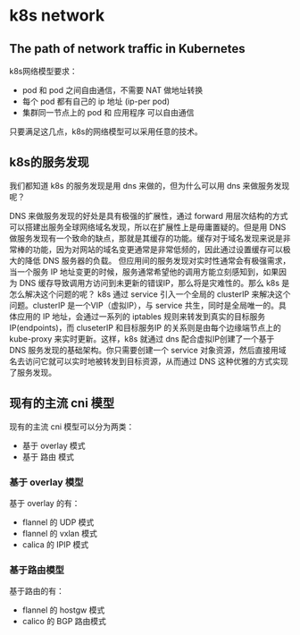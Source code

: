 # k8s network

## The path of network traffic in Kubernetes

k8s网络模型要求：
- pod 和 pod 之间自由通信，不需要 NAT 做地址转换
- 每个 pod 都有自己的 ip 地址 (ip-per pod)
- 集群同一节点上的 pod 和 应用程序 可以自由通信

只要满足这几点，k8s的网络模型可以采用任意的技术。

## k8s的服务发现

我们都知道 k8s 的服务发现是用 dns 来做的，但为什么可以用 dns 来做服务发现呢？

DNS 来做服务发现的好处是具有极强的扩展性，通过 forward 用层次结构的方式可以搭建出服务全球网络域名发现，所以在扩展性上是毋庸置疑的。但是用 DNS 做服务发现有一个致命的缺点，那就是其缓存的功能。缓存对于域名发现来说是非常棒的功能，因为对网站的域名变更通常是非常低频的，因此通过设置缓存可以极大的降低 DNS 服务器的负载。
但应用间的服务发现对实时性通常会有极强需求，当一个服务 IP 地址变更的时候，服务通常希望他的调用方能立刻感知到，如果因为 DNS 缓存导致调用方访问到未更新的错误IP，那么将是灾难性的。那么 k8s 是怎么解决这个问题的呢？ k8s 通过 service 引入一个全局的 clusterIP 来解决这个问题。clusterIP 是一个VIP（虚拟IP），与 service 共生，同时是全局唯一的。具体应用的 IP 地址，会通过一系列的 iptables 规则来转发到真实的目标服务IP(endpoints)，而 cluseterIP 和目标服务IP 的关系则是由每个边缘端节点上的 kube-proxy 来实时更新。这样，k8s 就通过 dns 配合虚拟IP创建了一个基于 DNS 服务发现的基础架构。你只需要创建一个 service 对象资源，然后直接用域名去访问它就可以实时地被转发到目标资源，从而通过 DNS 这种优雅的方式实现了服务发现。

## 现有的主流 cni 模型

现有的主流 cni 模型可以分为两类：
- 基于 overlay 模式
- 基于 路由 模式

### 基于 overlay 模型

基于 overlay 的有：
- flannel 的 UDP 模式
- flannel 的 vxlan 模式
- calica 的 IPIP 模式



### 基于路由模型

基于路由的有：
- flannel 的 hostgw 模式
- calico 的 BGP 路由模式
